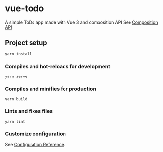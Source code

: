 # vue-todo
A simple ToDo app made with Vue 3 and composition API
See [Composition API](https://v3.vuejs.org/guide/composition-api-introduction.html#why-composition-api)

## Project setup
```
yarn install
```

### Compiles and hot-reloads for development
```
yarn serve
```

### Compiles and minifies for production
```
yarn build
```

### Lints and fixes files
```
yarn lint
```

### Customize configuration
See [Configuration Reference](https://cli.vuejs.org/config/).
